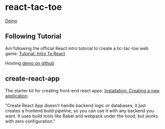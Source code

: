 # react-tac-toe
[Demo](http://bumbleb2na.github.io/react-tac-toe)

## Following Tutorial
Am following the official React intro tutorial to create a tic-tac-toe web game: [Tutorial: Intro To React](https://facebook.github.io/react/tutorial/tutorial.html)  
  
Hosting [demo on github](http://bumbleb2na.github.io/react-tac-toe)

## create-react-app
The starter kit for creating front-end react apps: [Installation: Creating a new application](https://facebook.github.io/react/docs/installation.html#creating-a-new-application)  
  
"Create React App doesn't handle backend logic or databases; it just creates a frontend build pipeline, so you can use it with any backend you want. It uses build tools like Babel and webpack under the hood, but works with zero configuration."  
  
